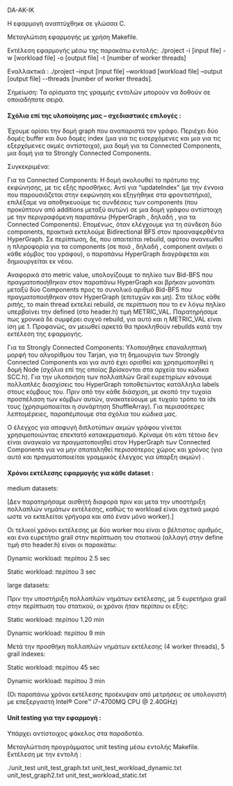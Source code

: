 DA-AK-IK


Η εφαρμογή αναπτύχθηκε σε γλώσσα C.


Μεταγλώτιση εφαρμογής με χρήση Makefile.

Εκτέλεση εφαρμογής μέσω της παρακάτω εντολής:
./project -i [input file] -w [workload file] -o [output file] -t [number of worker threads]
 
Εναλλακτικά :
./project –input [input file] –workload  [workload file] –output [output file] --threads [number of worker threads].

Σημείωση: Τα ορίσματα της γραμμής εντολών μπορούν να δοθούν σε οποιαδήποτε σειρά.


#### Σχόλια επί της υλοποίησης μας – σχεδιαστικές επιλογές :

Έχουμε ορίσει την δομή graph που αναπαριστά τον γράφο.
Περιέχει δύο δομές buffer και δυο δομές index (μια για τις εισερχόμενες και μια για τις εξερχόμενες ακμές αντίστοιχα), μια δομή για τα Connected Components, μια δομή για τα Strongly Connected Components.

Συγκεκριμένα: 

Για τα Connected Components: 
Η δομή ακολουθεί το πρότυπο της εκφώνησης, με τις εξής προσθήκες. Αντί για “updateIndex” (με την έννοια που παρουσιάζεται στην εκφώνηση και εξηγήθηκε στα φροντιστήρια), επιλέξαμε να αποθηκευούμε τις συνδέσεις των components (που προκύπτουν από additions μεταξύ αυτών) σε μια δομή γράφου αντίστοιχη με την περιγραφόμενη παραπάνω (HyperGraph , δηλαδή , για τα Connected Components). Επομένως, όταν ελέγχουμε για τη σύνδεση δύο components, πρακτικά εκτελούμε Bidirectional BFS στον προαναφερθέντα HyperGraph. Σε περίπτωση, δε, που απαιτείται rebuild, αφότου ανανεωθεί η πληροφορία για τα components (σε ποιό , δηλαδή , component ανήκει ο κάθε κόμβος του γράφου), ο παραπάνω HyperGraph διαγράφεται και δημιουργείται εκ νέου.

Αναφορικά στο metric value, υπολογίζουμε το πηλίκο των Bid-BFS που πραγματοποιήθηκαν στον παραπάνω HyperGraph και βρήκαν μονοπάτι μεταξύ δύο Components προς το συνολικό αριθμό Bid-BFS που πραγματοποιήθηκαν στον HyperGraph (επιτυχών και μη). Στο τέλος κάθε ριπής, το main thread εκτελεί rebuild, σε περίπτωση που το εν λόγω πηλίκο υπερβαίνει την defined (στο header.h) τιμή METRIC_VAL. 
Παρατηρήσαμε πως χρονικά δε συμφέρει συχνό rebuild, για αυτό και η METRIC_VAL είναι ίση με 1. Προφανώς, αν μειωθεί αρκετά θα προκληθούν rebuilds κατά την εκτέλεση της εφαρμογής.

Για τα Strongly Connected Components: 
Υλοποιήθηκε επαναληπτική μορφή του αλγορίθμου του Tarjan, για τη δημιουργία των Strongly Connected Components και για αυτό έχει ορισθεί και χρησιμοποιηθεί  η δομή Node (σχόλια επί της οποίας βρίσκονται στα αρχεία του κώδικα SCC.h). 
Για την υλοποιήση των πολλαπλών Grail ευρετηρίων κάνουμε πολλαπλές διασχίσεις του HyperGraph τοποθετώντας κατάλληλα labels στους κόμβους του. Πριν από την κάθε διάσχιση, με σκοπό την τυχαία προσπέλαση των κόμβων αυτών, ανακατεύουμε με τυχαίο τρόπο τα ids τους (χρησιμοποιείται η συνάρτηση ShuffleArray). Για περισσότερες λεπτομέρειες, παραπέμπουμε στα σχόλια του κώδικα μας. 


Ο έλεγχος για αποφυγή διπλοτύπων ακμών γράφου γίνεται χρησιμοποιώντας επεκτατό κατακερματισμό. Κρίναμε ότι κάτι τέτοιο δεν είναι αναγκαίο να πραγματοποιηθεί στον HyperGraph των Connected Components για να μην σπαταληθεί περισσότερος χώρος  και χρόνος (για αυτό και πραγματοποιείται γραμμικός έλεγχος για ύπαρξη ακμών) .



#### Χρόνοι εκτέλεσης εφαρμογής για κάθε dataset :

medium datasets:

[Δεν παρατηρήσαμε αισθητή διαφορά πριν και μετα την υποστήριξη πολλαπλών νημάτων εκτέλεσης, καθώς το workload είναι σχετικά μικρό ωστε να εκτελείται γρήγορα και από έναν μόνο worker).]

Οι τελικοί χρόνοι εκτέλεσης με δύο worker που είναι ο βέλτιστος αριθμός, και ένα ευρετήτιο  grail στην περίπτωση του στατικού (αλλαγή στην define τιμή στο header.h) είναι οι παρακάτω:

Dynamic workload:    περίπου 2.5 sec 

Static workload:     περίπου 3 sec


large datasets:

Πριν την υποστήριξη πολλαπλών νημάτων εκτέλεσης, με 5 ευρετήρια grail στην περίπτωση του στατικού,  οι χρόνοι ήταν περίπου οι εξής:

Static workload:  περίπου 1.20 min

Dynamic workload: περίπου 9 min

Μετά την προσθήκη πολλαπλών νημάτων εκτέλεσης (4 worker threads), 5 grail indexes:

Static workload:  περίπου 45 sec

Dynamic workload: περίπου 3 min


(Οι παραπάνω χρόνοι εκτέλεσης προέκυψαν από μετρήσεις σε υπολογιστή με επεξεργαστή 
Intel® Core™ i7-4700MQ CPU @ 2.40GHz)




#### Unit testing για την εφαρμογή :

Υπάρχει αντίστοιχος φάκελος στα παραδοτέα. 

Μεταγλώττιση προγράμματος unit testing μέσω εντολής Makefile. 
Εκτέλεση με την εντολή :

./unit_test unit_test_graph.txt unit_test_workload_dynamic.txt unit_test_graph2.txt unit_test_workload_static.txt
